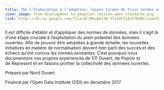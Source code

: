 ```yaml
---
title: "De l’élaboration à l’adoption: leçons tirées de trois normes ouvertes (en anglais)"
cover_image: from-development-to-adoption-lession-open-standards.png
link: https://drive.google.com/file/d/1MnuQKJ3N_V7y4ZCJi8uPfNJWY1iGuGYD/view
---
```

Il est difficile d’établir et d’appliquer des normes de données, mais il s’agit là d’une étape cruciale à l’exploitation du plein potentiel des données ouvertes. Afin de pouvoir être adoptées à grande échelle, les nouvelles initiatives en matière de normalisation doivent tirer parti des succès et des échecs qu’ont connus les normes existantes. C’est pourquoi nous documentons nos propres expériences de 511 Ouvert, de Popolo et de Represent et en faisons profiter la collectivité des données ouvertes.

Préparé par Nord Ouvert

Financé par l’Open Data Institute (ODI) en décembre 2017
